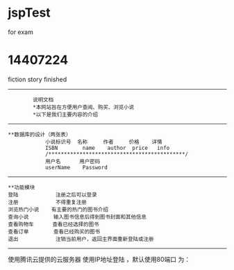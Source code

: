 # jspTest
for exam
# 14407224
 fiction story finished
 *******
            说明文档
            *本网站旨在方便用户查阅、购买、浏览小说
            *以下是我们主要内容的介绍
            
            
            
    
***
   
    **数据库的设计（两张表）
                小说标识号  名称     作者     价格    详情
                ISBN        name    author  price   info
                /********************************************/
                用户名      用户密码
                userName    Password
***             

    **功能模块
    登陆            注册之后可以登录
    注册            不得重复注册
    浏览热门小说    有主要的热门的图书介绍
    查询小说        输入图书信息后得到图书封面和其他信息
    查看购物车      查看已经选择的图书
    查看订单        查看已经购买的图书
    退出            注销当前用户，返回主界面重新登陆或注册
    

***

使用腾讯云提供的云服务器  使用IP地址登陆 ，默认使用80端口  为：
